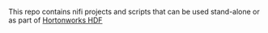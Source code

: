 <p>This repo contains nifi projects and scripts that can be used stand-alone or as part of <a href="http://hortonworks.com/products/data-center/hdf/" target="_blank">Hortonworks HDF</a></p>
